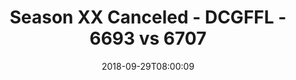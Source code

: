 ---
title: Season XX Canceled - DCGFFL - 6693 vs 6707
teams_score:
- team: 6693
  score:
- team: 6707
  score: 24
mvp: M. Cline (Hunter); J. Matarese (Teal)
game-ball: D. Erkenbrack (Hunter); A. Robbins (Teal)
sportsperson: A. DeGarmo (Hunter); V. Culliver (Teal)
season: 17
week: 2
date: '2018-09-29T08:00:09'
pageid: season-17-week-2-september-28-30-2018-6693-vs-6707
---
